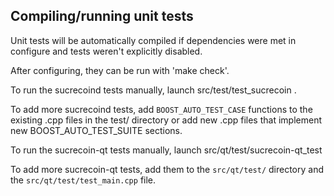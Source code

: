 Compiling/running unit tests
------------------------------------

Unit tests will be automatically compiled if dependencies were met in configure
and tests weren't explicitly disabled.

After configuring, they can be run with 'make check'.

To run the sucrecoind tests manually, launch src/test/test_sucrecoin .

To add more sucrecoind tests, add `BOOST_AUTO_TEST_CASE` functions to the existing
.cpp files in the test/ directory or add new .cpp files that
implement new BOOST_AUTO_TEST_SUITE sections.

To run the sucrecoin-qt tests manually, launch src/qt/test/sucrecoin-qt_test

To add more sucrecoin-qt tests, add them to the `src/qt/test/` directory and
the `src/qt/test/test_main.cpp` file.
